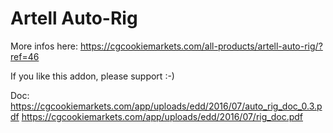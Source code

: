 # Artell Auto-Rig
More infos here:
https://cgcookiemarkets.com/all-products/artell-auto-rig/?ref=46

If you like this addon, please support :-)

Doc:
https://cgcookiemarkets.com/app/uploads/edd/2016/07/auto_rig_doc_0.3.pdf
https://cgcookiemarkets.com/app/uploads/edd/2016/07/rig_doc.pdf
